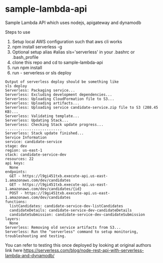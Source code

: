 # sample-lambda-api
Sample Lambda API which uses nodejs, apigateway and dynamodb

Steps to use

1. Setup local AWS configuration such that aws cli works
2. npm install serverless -g 
3. Optional setup alias #alias sls='serverless' in your .bashrc or .bash_profile
4. clone this repo and cd to sample-lambda-api
5. run npm install 
5. run - serverless or sls deploy
```{r chunk-name-with-no-spaces}
Output of serverless deploy should be something like
sls deploy
Serverless: Packaging service...
Serverless: Excluding development dependencies...
Serverless: Uploading CloudFormation file to S3...
Serverless: Uploading artifacts...
Serverless: Uploading service candidate-service.zip file to S3 (208.45 KB)...
Serverless: Validating template...
Serverless: Updating Stack...
Serverless: Checking Stack update progress...
..........................
Serverless: Stack update finished...
Service Information
service: candidate-service
stage: dev
region: us-east-1
stack: candidate-service-dev
resources: 22
api keys:
  None
endpoints:
  GET - https://l9gi451txb.execute-api.us-east-1.amazonaws.com/dev/candidates
  GET - https://l9gi451txb.execute-api.us-east-1.amazonaws.com/dev/candidates/{id}
  POST - https://l9gi451txb.execute-api.us-east-1.amazonaws.com/dev/candidates
functions:
  listCandidates: candidate-service-dev-listCandidates
  candidateDetails: candidate-service-dev-candidateDetails
  candidateSubmission: candidate-service-dev-candidateSubmission
layers:
  None
Serverless: Removing old service artifacts from S3...
Serverless: Run the "serverless" command to setup monitoring, troubleshooting and testing.
```

You can refer to testing this once deployed by looking at original authors link here https://serverless.com/blog/node-rest-api-with-serverless-lambda-and-dynamodb/ 

